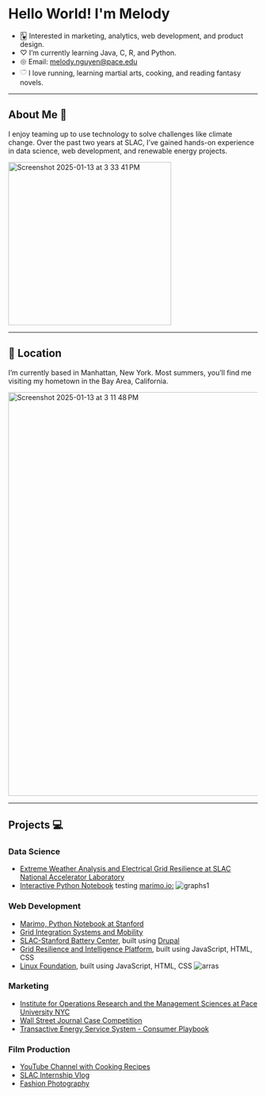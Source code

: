 # Hello World! I'm Melody

- 🂱 Interested in marketing, analytics, web development, and product design. 
- ♡ I’m currently learning Java, C, R, and Python.
- 𑁍 Email: melody.nguyen@pace.edu
- 𓎩 I love running, learning martial arts, cooking, and reading fantasy novels.

____________________________________________________________________________________

## About Me 🧸

I enjoy teaming up to use technology to solve challenges like climate change. Over the past two years at SLAC, I’ve gained hands-on experience in data science, web development, and renewable energy projects.

<img width="329" alt="Screenshot 2025-01-13 at 3 33 41 PM" src="https://github.com/user-attachments/assets/71c9dee8-e606-48f7-b92d-17f8779441a0" />

____________________________________________________________________________________

## 📍 Location

I’m currently based in Manhattan, New York. Most summers, you’ll find me visiting my hometown in the Bay Area, California.

<img width="814" alt="Screenshot 2025-01-13 at 3 11 48 PM" src="https://github.com/user-attachments/assets/e3c2d417-e8b4-40e7-b4c8-c958ff015a70" />

____________________________________________________________________________________

## Projects 💻

### Data Science 
- [Extreme Weather Analysis and Electrical Grid Resilience at SLAC National Accelerator Laboratory](https://github.com/user-attachments/files/18403394/ResearchReport.pdf)
- [Interactive Python Notebook](https://marimo.sites.stanford.edu/blog/data-visualization) testing [marimo.io:](https://marimo.io/)
![graphs1](https://github.com/user-attachments/assets/089c8e0a-c27d-441a-be9d-3b4eefdf8dcf)


### Web Development
- [Marimo, Python Notebook at Stanford](https://marimo.sites.stanford.edu/)
- [Grid Integration Systems and Mobility](https://gismo.slac.stanford.edu/)
- [SLAC-Stanford Battery Center](https://batterycenter.slac.stanford.edu/), built using [Drupal](https://new.drupal.org)
- [Grid Resilience and Intelligence Platform](https://www.grip.energy/), built using JavaScript, HTML, CSS
- [Linux Foundation](https://www.arras.energy/), built using JavaScript, HTML, CSS
![arras](https://github.com/user-attachments/assets/f30ea98a-eb8d-4d21-ad3f-b8e0db4dbca8)

### Marketing
- [Institute for Operations Research and the Management Sciences at Pace University NYC](https://www.instagram.com/informs_pace/)
- [Wall Street Journal Case Competition](https://www.canva.com/design/DAFUr-YZt0I/reH7RhIx1Jf9DCKXKRvlHA/view?)
- [Transactive Energy Service System - Consumer Playbook](https://www.canva.com/design/DAFgsSLel8E/q1u12uTSfEgrS1q12E98cw/view?utm_content=DAFgsSLel8E&utm_campaign=designshare&utm_medium=link&utm_source=editor)

### Film Production
- [YouTube Channel with Cooking Recipes](https://youtu.be/TlLcZlZ7lXs?si=hyc60lgurqc4aObD)
- [SLAC Internship Vlog](https://youtu.be/oxeknPHwEeU?si=tUQ30eyrQp19kp8o)
- [Fashion Photography](https://www.instagram.com/p/C0aaOOmupTB/?utm_source=ig_web_copy_link)

